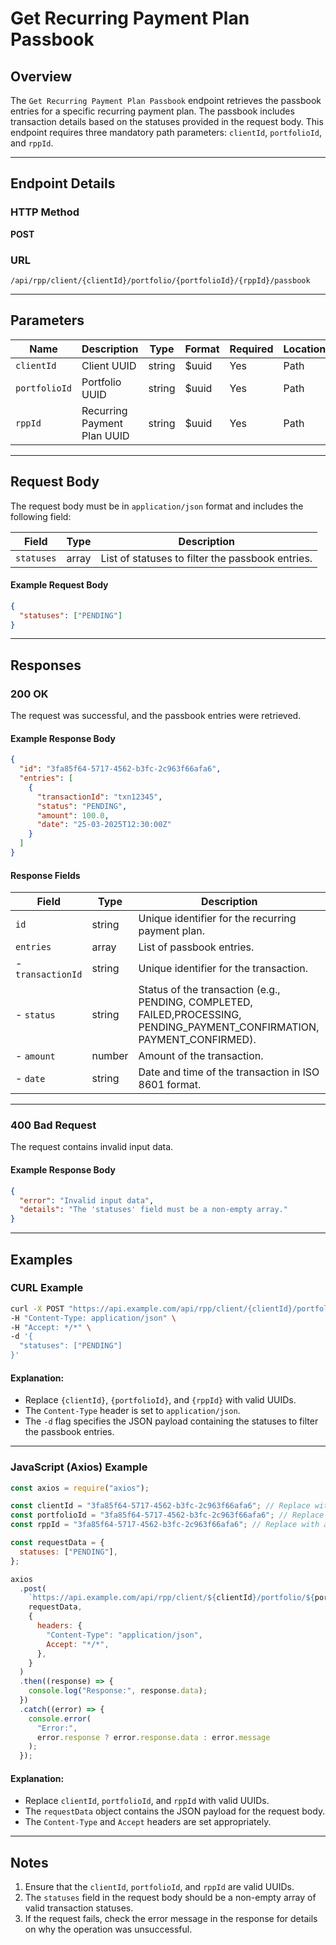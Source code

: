 # Get Recurring Payment Plan Passbook

## Overview

The `Get Recurring Payment Plan Passbook` endpoint retrieves the passbook entries for a specific recurring payment plan. The passbook includes transaction details based on the statuses provided in the request body. This endpoint requires three mandatory path parameters: `clientId`, `portfolioId`, and `rppId`.

---

## Endpoint Details

### HTTP Method

**POST**

### URL

```
/api/rpp/client/{clientId}/portfolio/{portfolioId}/{rppId}/passbook
```

---

## Parameters

| Name          | Description                 | Type   | Format | Required | Location |
| ------------- | --------------------------- | ------ | ------ | -------- | -------- |
| `clientId`    | Client UUID                 | string | $uuid  | Yes      | Path     |
| `portfolioId` | Portfolio UUID              | string | $uuid  | Yes      | Path     |
| `rppId`       | Recurring Payment Plan UUID | string | $uuid  | Yes      | Path     |

---

## Request Body

The request body must be in `application/json` format and includes the following field:

| Field      | Type  | Description                                      |
| ---------- | ----- | ------------------------------------------------ |
| `statuses` | array | List of statuses to filter the passbook entries. |

#### Example Request Body

```json
{
  "statuses": ["PENDING"]
}
```

---

## Responses

### 200 OK

The request was successful, and the passbook entries were retrieved.

#### Example Response Body

```json
{
  "id": "3fa85f64-5717-4562-b3fc-2c963f66afa6",
  "entries": [
    {
      "transactionId": "txn12345",
      "status": "PENDING",
      "amount": 100.0,
      "date": "25-03-2025T12:30:00Z"
    }
  ]
}
```

#### Response Fields

| Field             | Type   | Description                                                                                                               |
| ----------------- | ------ | ------------------------------------------------------------------------------------------------------------------------- |
| `id`              | string | Unique identifier for the recurring payment plan.                                                                         |
| `entries`         | array  | List of passbook entries.                                                                                                 |
| - `transactionId` | string | Unique identifier for the transaction.                                                                                    |
| - `status`        | string | Status of the transaction (e.g., PENDING, COMPLETED, FAILED,PROCESSING, PENDING_PAYMENT_CONFIRMATION, PAYMENT_CONFIRMED). |
| - `amount`        | number | Amount of the transaction.                                                                                                |
| - `date`          | string | Date and time of the transaction in ISO 8601 format.                                                                      |

---

### 400 Bad Request

The request contains invalid input data.

#### Example Response Body

```json
{
  "error": "Invalid input data",
  "details": "The 'statuses' field must be a non-empty array."
}
```

---

## Examples

### CURL Example

```bash
curl -X POST "https://api.example.com/api/rpp/client/{clientId}/portfolio/{portfolioId}/{rppId}/passbook" \
-H "Content-Type: application/json" \
-H "Accept: */*" \
-d '{
  "statuses": ["PENDING"]
}'
```

#### Explanation:

- Replace `{clientId}`, `{portfolioId}`, and `{rppId}` with valid UUIDs.
- The `Content-Type` header is set to `application/json`.
- The `-d` flag specifies the JSON payload containing the statuses to filter the passbook entries.

---

### JavaScript (Axios) Example

```javascript
const axios = require("axios");

const clientId = "3fa85f64-5717-4562-b3fc-2c963f66afa6"; // Replace with actual client UUID
const portfolioId = "3fa85f64-5717-4562-b3fc-2c963f66afa6"; // Replace with actual portfolio UUID
const rppId = "3fa85f64-5717-4562-b3fc-2c963f66afa6"; // Replace with actual recurring payment plan UUID

const requestData = {
  statuses: ["PENDING"],
};

axios
  .post(
    `https://api.example.com/api/rpp/client/${clientId}/portfolio/${portfolioId}/${rppId}/passbook`,
    requestData,
    {
      headers: {
        "Content-Type": "application/json",
        Accept: "*/*",
      },
    }
  )
  .then((response) => {
    console.log("Response:", response.data);
  })
  .catch((error) => {
    console.error(
      "Error:",
      error.response ? error.response.data : error.message
    );
  });
```

#### Explanation:

- Replace `clientId`, `portfolioId`, and `rppId` with valid UUIDs.
- The `requestData` object contains the JSON payload for the request body.
- The `Content-Type` and `Accept` headers are set appropriately.

---

## Notes

1. Ensure that the `clientId`, `portfolioId`, and `rppId` are valid UUIDs.
2. The `statuses` field in the request body should be a non-empty array of valid transaction statuses.
3. If the request fails, check the error message in the response for details on why the operation was unsuccessful.
